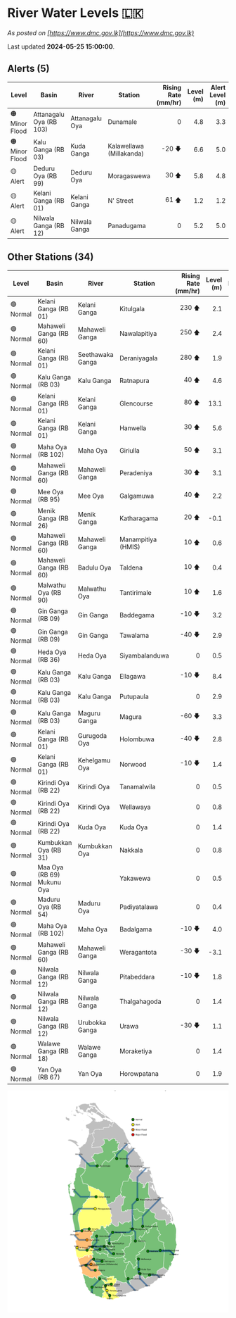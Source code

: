 # River Water Levels :sri_lanka:

*As posted on [https://www.dmc.gov.lk](https://www.dmc.gov.lk)*

Last updated **2024-05-25 15:00:00**.

## Alerts (5)

| Level | Basin | River | Station | Rising Rate (mm/hr) | Level (m) | Alert Level (m) |
|---|---|---|---|--: |--:|--:|
| 🟠 Minor Flood | Attanagalu Oya (RB 103) | Attanagalu Oya | Dunamale | 0  | 4.8 | 3.3 |
| 🟠 Minor Flood | Kalu Ganga (RB 03) | Kuda Ganga | Kalawellawa (Millakanda) | -20 🡇 | 6.6 | 5.0 |
| 🟡 Alert | Deduru Oya (RB 99) | Deduru Oya | Moragaswewa | 30 🡅 | 5.8 | 4.8 |
| 🟡 Alert | Kelani Ganga (RB 01) | Kelani Ganga | N' Street | 61 🡅 | 1.2 | 1.2 |
| 🟡 Alert | Nilwala Ganga (RB 12) | Nilwala Ganga | Panadugama | 0  | 5.2 | 5.0 |

## Other Stations (34)

| Level | Basin | River | Station | Rising Rate (mm/hr) | Level (m) | Alert Level (m) | Time to Alert |
|---|---|---|---|--: |--:|--:|---|
| 🟢 Normal | Kelani Ganga (RB 01) | Kelani Ganga | Kitulgala | 230 🡅 | 2.1 | 3.0 | 3.9 ⏳ |
| 🟢 Normal | Mahaweli Ganga (RB 60) | Mahaweli Ganga | Nawalapitiya | 250 🡅 | 2.4 | 3.5 | 4.6 ⏳ |
| 🟢 Normal | Kelani Ganga (RB 01) | Seethawaka Ganga | Deraniyagala | 280 🡅 | 1.9 | 4.8 | 10.4 ⏳ |
| 🟢 Normal | Kalu Ganga (RB 03) | Kalu Ganga | Ratnapura | 40 🡅 | 4.6 | 5.2 | 16.0 ⏳ |
| 🟢 Normal | Kelani Ganga (RB 01) | Kelani Ganga | Glencourse | 80 🡅 | 13.1 | 15.0 | 23.6 ⏳ |
| 🟢 Normal | Kelani Ganga (RB 01) | Kelani Ganga | Hanwella | 30 🡅 | 5.6 | 7.0 | 45.7 ⏳ |
| 🟢 Normal | Maha Oya (RB 102) | Maha Oya | Giriulla | 50 🡅 | 3.1 | 5.5 | 47.0 ⏳ |
| 🟢 Normal | Mahaweli Ganga (RB 60) | Mahaweli Ganga | Peradeniya | 30 🡅 | 3.1 | 5.0 | 63.0 ⏳ |
| 🟢 Normal | Mee Oya (RB 95) | Mee Oya | Galgamuwa | 40 🡅 | 2.2 | 4.8 | 66.5 ⏳ |
| 🟢 Normal | Menik Ganga (RB 26) | Menik Ganga | Katharagama | 20 🡅 | -0.1 | 4.0 | 204.5 ⏳ |
| 🟢 Normal | Mahaweli Ganga (RB 60) | Mahaweli Ganga | Manampitiya (HMIS) | 10 🡅 | 0.6 | 3.0 | 237.0 ⏳ |
| 🟢 Normal | Mahaweli Ganga (RB 60) | Badulu Oya | Taldena | 10 🡅 | 0.4 | 3.0 | 263.0 ⏳ |
| 🟢 Normal | Malwathu Oya (RB 90) | Malwathu Oya | Tantirimale | 10 🡅 | 1.6 | 5.0 | 337.0 ⏳ |
| 🟢 Normal | Gin Ganga (RB 09) | Gin Ganga | Baddegama | -10 🡇 | 3.2 | 3.5 | 🟢 |
| 🟢 Normal | Gin Ganga (RB 09) | Gin Ganga | Tawalama | -40 🡇 | 2.9 | 4.0 | 🟢 |
| 🟢 Normal | Heda Oya (RB 36) | Heda Oya | Siyambalanduwa | 0  | 0.5 | 4.5 | 🟢 |
| 🟢 Normal | Kalu Ganga (RB 03) | Kalu Ganga | Ellagawa | -10 🡇 | 8.4 | 10.0 | 🟢 |
| 🟢 Normal | Kalu Ganga (RB 03) | Kalu Ganga | Putupaula | 0  | 2.9 | 3.0 | 🟢 |
| 🟢 Normal | Kalu Ganga (RB 03) | Maguru Ganga | Magura | -60 🡇 | 3.3 | 4.0 | 🟢 |
| 🟢 Normal | Kelani Ganga (RB 01) | Gurugoda Oya | Holombuwa | -40 🡇 | 2.8 | 3.0 | 🟢 |
| 🟢 Normal | Kelani Ganga (RB 01) | Kehelgamu Oya | Norwood | -10 🡇 | 1.4 | 1.5 | 🟢 |
| 🟢 Normal | Kirindi Oya (RB 22) | Kirindi Oya | Tanamalwila | 0  | 0.5 | 4.0 | 🟢 |
| 🟢 Normal | Kirindi Oya (RB 22) | Kirindi Oya | Wellawaya | 0  | 0.8 | 4.4 | 🟢 |
| 🟢 Normal | Kirindi Oya (RB 22) | Kuda Oya | Kuda Oya | 0  | 1.4 | 6.9 | 🟢 |
| 🟢 Normal | Kumbukkan Oya (RB 31) | Kumbukkan Oya | Nakkala | 0  | 0.8 | 5.0 | 🟢 |
| 🟢 Normal | Maa Oya (RB 69) Mukunu Oya |  | Yakawewa | 0  | 0.5 | 4.0 | 🟢 |
| 🟢 Normal | Maduru Oya (RB 54) | Maduru Oya | Padiyatalawa | 0  | 0.4 | 4.0 | 🟢 |
| 🟢 Normal | Maha Oya (RB 102) | Maha Oya | Badalgama | -10 🡇 | 4.0 | 5.0 | 🟢 |
| 🟢 Normal | Mahaweli Ganga (RB 60) | Mahaweli Ganga | Weragantota | -30 🡇 | -3.1 | 5.0 | 🟢 |
| 🟢 Normal | Nilwala Ganga (RB 12) | Nilwala Ganga | Pitabeddara | -10 🡇 | 1.8 | 4.0 | 🟢 |
| 🟢 Normal | Nilwala Ganga (RB 12) | Nilwala Ganga | Thalgahagoda | 0  | 1.4 | 1.4 | 🟢 |
| 🟢 Normal | Nilwala Ganga (RB 12) | Urubokka Ganga | Urawa | -30 🡇 | 1.1 | 2.5 | 🟢 |
| 🟢 Normal | Walawe Ganga (RB 18) | Walawe Ganga | Moraketiya | 0  | 1.4 | 3.0 | 🟢 |
| 🟢 Normal | Yan Oya (RB 67) | Yan Oya | Horowpatana | 0  | 1.9 | 6.0 | 🟢 |


<div id="river-water-level-map">

![River Water Level Map](images/river-water-level-map.png)

</div>